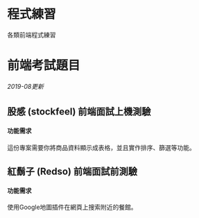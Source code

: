 # 程式練習
各類前端程式練習

# 前端考試題目
###### 2019-08更新

## 股感 (stockfeel) 前端面試上機測驗
#### 功能需求
這份專案需要你將商品資料顯示成表格，並且實作排序、篩選等功能。

## 紅鬍子 (Redso) 前端面試前測驗
#### 功能需求
使用Google地圖插件在網頁上搜索附近的餐館。
